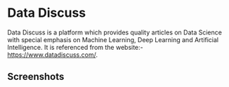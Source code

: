 # Data Discuss

Data Discuss is a platform which provides quality articles on Data Science with special emphasis on Machine Learning, Deep
Learning and Artificial Intelligence. It is referenced from the website:- https://www.datadiscuss.com/.

## Screenshots


